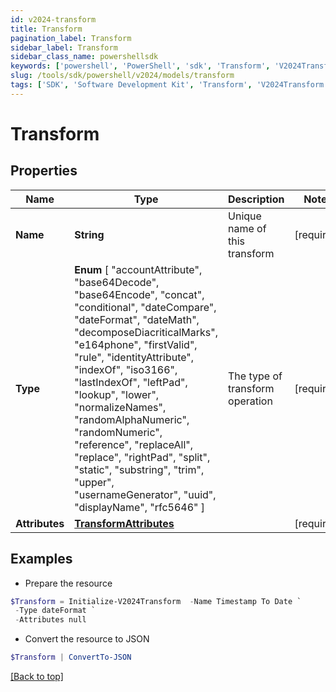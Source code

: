 ```yaml
---
id: v2024-transform
title: Transform
pagination_label: Transform
sidebar_label: Transform
sidebar_class_name: powershellsdk
keywords: ['powershell', 'PowerShell', 'sdk', 'Transform', 'V2024Transform'] 
slug: /tools/sdk/powershell/v2024/models/transform
tags: ['SDK', 'Software Development Kit', 'Transform', 'V2024Transform']
---
```



# Transform

## Properties

Name | Type | Description | Notes
------------ | ------------- | ------------- | -------------
**Name** | **String** | Unique name of this transform | [required]
**Type** |  **Enum** [  "accountAttribute",    "base64Decode",    "base64Encode",    "concat",    "conditional",    "dateCompare",    "dateFormat",    "dateMath",    "decomposeDiacriticalMarks",    "e164phone",    "firstValid",    "rule",    "identityAttribute",    "indexOf",    "iso3166",    "lastIndexOf",    "leftPad",    "lookup",    "lower",    "normalizeNames",    "randomAlphaNumeric",    "randomNumeric",    "reference",    "replaceAll",    "replace",    "rightPad",    "split",    "static",    "substring",    "trim",    "upper",    "usernameGenerator",    "uuid",    "displayName",    "rfc5646" ] | The type of transform operation | [required]
**Attributes** | [**TransformAttributes**](transform-attributes) |  | [required]

## Examples

- Prepare the resource
```powershell
$Transform = Initialize-V2024Transform  -Name Timestamp To Date `
 -Type dateFormat `
 -Attributes null
```

- Convert the resource to JSON
```powershell
$Transform | ConvertTo-JSON
```


[[Back to top]](#) 

